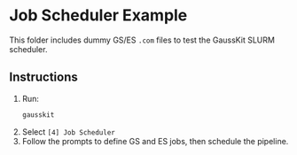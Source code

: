 # Job Scheduler Example

This folder includes dummy GS/ES `.com` files to test the GaussKit SLURM scheduler.

## Instructions

1. Run:
   ```bash
   gausskit
   ```
2. Select `[4] Job Scheduler`
3. Follow the prompts to define GS and ES jobs, then schedule the pipeline.



